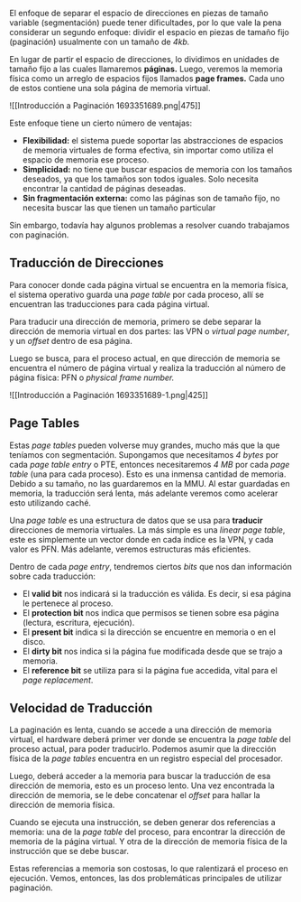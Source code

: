 El enfoque de separar el espacio de direcciones en piezas de tamaño variable (segmentación) puede tener dificultades, por lo que vale la pena considerar un segundo enfoque: dividir el espacio en piezas de tamaño fijo (paginación) usualmente con un tamaño de *4kb.*

En lugar de partir el espacio de direcciones, lo dividimos en unidades de tamaño fijo a las cuales llamaremos **páginas.** Luego, veremos la memoria física como un arreglo de espacios fijos llamados **page frames.** Cada uno de estos contiene una sola página de memoria virtual.

![[Introducción a Paginación 1693351689.png|475]]

Este enfoque tiene un cierto número de ventajas:

- **Flexibilidad:** el sistema puede soportar las abstracciones de espacios de memoria virtuales de forma efectiva, sin importar como utiliza el espacio de memoria ese proceso.
- **Simplicidad:** no tiene que buscar espacios de memoria con los tamaños deseados, ya que los tamaños son todos iguales. Solo necesita encontrar la cantidad de páginas deseadas.
- **Sin fragmentación externa:** como las páginas son de tamaño fijo, no necesita buscar las que tienen un tamaño particular

Sin embargo, todavía hay algunos problemas a resolver cuando trabajamos con paginación.

## Traducción de Direcciones

Para conocer donde cada página virtual se encuentra en la memoria física, el sistema operativo guarda una *page table* por cada proceso, allí se encuentran las traducciones para cada página virtual.

Para traducir una dirección de memoria, primero se debe separar la dirección de memoria virtual en dos partes: las VPN o *virtual page number*, y un *offset* dentro de esa página.

Luego se busca, para el proceso actual, en que dirección de memoria se encuentra el número de página virtual y realiza la traducción al número de página física: PFN o *physical frame number.*

![[Introducción a Paginación 1693351689-1.png|425]]

## Page Tables

Estas *page tables* pueden volverse muy grandes, mucho más que la que teníamos con segmentación. Supongamos que necesitamos *4 bytes* por cada *page table entry* o PTE, entonces necesitaremos *4 MB* por cada *page table* (una para cada proceso). Esto es una inmensa cantidad de memoria. Debido a su tamaño, no las guardaremos en la MMU. Al estar guardadas en memoria, la traducción será lenta, más adelante veremos como acelerar esto utilizando caché.

Una *page table* es una estructura de datos que se usa para **traducir** direcciones de memoria virtuales. La más simple es una *linear page table*, este es simplemente un vector donde en cada índice es la VPN, y cada valor es PFN. Más adelante, veremos estructuras más eficientes.

 Dentro de cada *page entry*, tendremos ciertos *bits* que nos dan información sobre cada traducción:

- El **valid bit** nos indicará si la traducción es válida. Es decir, si esa página le pertenece al proceso.
- El **protection bit** nos indica que permisos se tienen sobre esa página (lectura, escritura, ejecución).
- El **present bit** indica si la dirección se encuentre en memoria o en el disco.
- El **dirty bit** nos indica si la página fue modificada desde que se trajo a memoria.
- El **reference bit** se utiliza para si la página fue accedida, vital para el *page replacement*.

## Velocidad de Traducción

La paginación es lenta, cuando se accede a una dirección de memoria virtual, el hardware deberá primer ver donde se encuentra la *page table* del proceso actual, para poder traducirlo. Podemos asumir que la dirección física de la *page tables* encuentra en un registro especial del procesador.

Luego, deberá acceder a la memoria para buscar la traducción de esa dirección de memoria, esto es un proceso lento. Una vez encontrada la dirección de memoria, se le debe concatenar el *offset* para hallar la dirección de memoria física.

Cuando se ejecuta una instrucción, se deben generar dos referencias a memoria: una de la *page table* del proceso, para encontrar la dirección de memoria de la página virtual. Y otra de la dirección de memoria física de la instrucción que se debe buscar.

Estas referencias a memoria son costosas, lo que ralentizará el proceso en ejecución. Vemos, entonces, las dos problemáticas principales de utilizar paginación.
